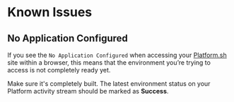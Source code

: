 # Known Issues

## No Application Configured

If you see the `No Application Configured` when accessing your
[Platform.sh](https://platform.sh) site within a browser, this means
that the environment you’re trying to access is not completely ready
yet.

Make sure it's completely built. The latest environment status on your
Platform activity stream should be marked as **Success**.


